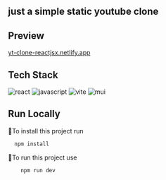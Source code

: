 
## just a simple static youtube clone

## Preview
<a href="yt-clone-reactjsx.netlify.app" > yt-clone-reactjsx.netlify.app </a>

## Tech Stack
![react](https://img.shields.io/badge/React-20232A?style=for-the-badge&logo=react&logoColor=61DAFB)
![javascript](https://img.shields.io/badge/JavaScript-323330?style=for-the-badge&logo=javascript&logoColor=F7DF1E)
![vite](https://img.shields.io/badge/Vite-B73BFE?style=for-the-badge&logo=vite&logoColor=FFD62E)
![mui](https://img.shields.io/badge/Material%20UI-007FFF?style=for-the-badge&logo=mui&logoColor=white)
## Run Locally

🤖To install this project run
```bash
  npm install
```
🔴To run this project use 
```bash
    npm run dev
```
